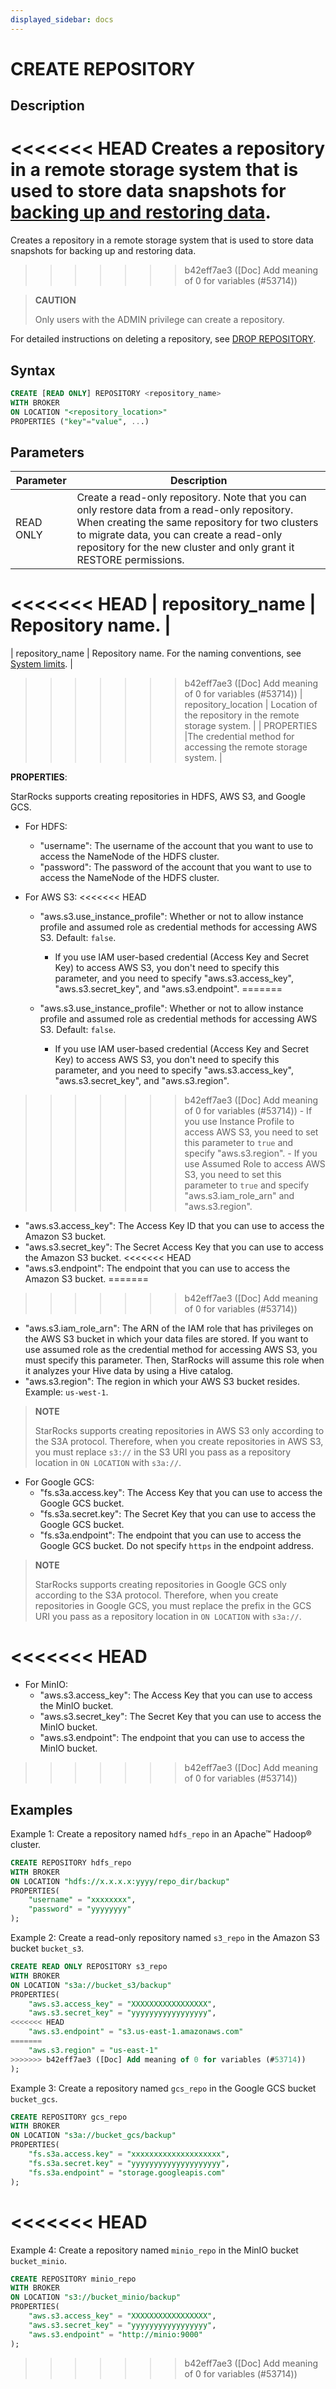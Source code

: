 ```yaml
---
displayed_sidebar: docs
---
```


# CREATE REPOSITORY

## Description

<<<<<<< HEAD
Creates a repository in a remote storage system that is used to store data snapshots for [backing up and restoring data](../../../administration/management/Backup_and_restore.md).
=======
Creates a repository in a remote storage system that is used to store data snapshots for backing up and restoring data.
>>>>>>> b42eff7ae3 ([Doc] Add meaning of 0 for variables (#53714))

> **CAUTION**
>
> Only users with the ADMIN privilege can create a repository.

For detailed instructions on deleting a repository, see [DROP REPOSITORY](./DROP_REPOSITORY.md).

## Syntax

```SQL
CREATE [READ ONLY] REPOSITORY <repository_name>
WITH BROKER
ON LOCATION "<repository_location>"
PROPERTIES ("key"="value", ...)
```

## Parameters

| **Parameter**       | **Description**                                              |
| ------------------- | ------------------------------------------------------------ |
| READ ONLY           | Create a read-only repository. Note that you can only restore data from a read-only repository. When creating the same repository for two clusters to migrate data, you can create a read-only repository for the new cluster and only grant it RESTORE permissions.|
<<<<<<< HEAD
| repository_name     | Repository name.                                             |
=======
| repository_name     | Repository name. For the naming conventions, see [System limits](../../System_limit.md).                           |
>>>>>>> b42eff7ae3 ([Doc] Add meaning of 0 for variables (#53714))
| repository_location | Location of the repository in the remote storage system.     |
| PROPERTIES          |The credential method for accessing the remote storage system. |

**PROPERTIES**:

StarRocks supports creating repositories in HDFS, AWS S3, and Google GCS.

- For HDFS:
  - "username": The username of the account that you want to use to access the NameNode of the HDFS cluster.
  - "password": The password of the account that you want to use to access the NameNode of the HDFS cluster.

- For AWS S3:
<<<<<<< HEAD
  - "aws.s3.use_instance_profile": Whether or not to allow instance profile and assumed role as credential methods for accessing AWS S3. Default: `false`. 

    - If you use IAM user-based credential (Access Key and Secret Key) to access AWS S3, you don't need to specify this parameter, and you need to specify "aws.s3.access_key", "aws.s3.secret_key", and "aws.s3.endpoint".
=======
  - "aws.s3.use_instance_profile": Whether or not to allow instance profile and assumed role as credential methods for accessing AWS S3. Default: `false`.

    - If you use IAM user-based credential (Access Key and Secret Key) to access AWS S3, you don't need to specify this parameter, and you need to specify "aws.s3.access_key", "aws.s3.secret_key", and "aws.s3.region".
>>>>>>> b42eff7ae3 ([Doc] Add meaning of 0 for variables (#53714))
    - If you use Instance Profile to access AWS S3, you need to set this parameter to `true` and specify "aws.s3.region".
    - If you use Assumed Role to access AWS S3, you need to set this parameter to `true` and specify "aws.s3.iam_role_arn" and "aws.s3.region".
  
  - "aws.s3.access_key": The Access Key ID that you can use to access the Amazon S3 bucket.
  - "aws.s3.secret_key": The Secret Access Key that you can use to access the Amazon S3 bucket.
<<<<<<< HEAD
  - "aws.s3.endpoint": The endpoint that you can use to access the Amazon S3 bucket.
=======
>>>>>>> b42eff7ae3 ([Doc] Add meaning of 0 for variables (#53714))
  - "aws.s3.iam_role_arn": The ARN of the IAM role that has privileges on the AWS S3 bucket in which your data files are stored. If you want to use assumed role as the credential method for accessing AWS S3, you must specify this parameter. Then, StarRocks will assume this role when it analyzes your Hive data by using a Hive catalog.
  - "aws.s3.region": The region in which your AWS S3 bucket resides. Example: `us-west-1`.

> **NOTE**
>
> StarRocks supports creating repositories in AWS S3 only according to the S3A protocol. Therefore, when you create repositories in AWS S3, you must replace `s3://` in the S3 URI you pass as a repository location in `ON LOCATION` with `s3a://`.

- For Google GCS:
  - "fs.s3a.access.key": The Access Key that you can use to access the Google GCS bucket.
  - "fs.s3a.secret.key": The Secret Key that you can use to access the Google GCS bucket.
  - "fs.s3a.endpoint": The endpoint that you can use to access the Google GCS bucket. Do not specify `https` in the endpoint address.

> **NOTE**
>
> StarRocks supports creating repositories in Google GCS only according to the S3A protocol. Therefore, when you create repositories in Google GCS, you must replace the prefix in the GCS URI you pass as a repository location in `ON LOCATION` with `s3a://`.

<<<<<<< HEAD
=======
- For MinIO:
  - "aws.s3.access_key": The Access Key that you can use to access the MinIO bucket.
  - "aws.s3.secret_key": The Secret Key that you can use to access the MinIO bucket.
  - "aws.s3.endpoint": The endpoint that you can use to access the MinIO bucket.

>>>>>>> b42eff7ae3 ([Doc] Add meaning of 0 for variables (#53714))
## Examples

Example 1: Create a repository named `hdfs_repo` in an Apache™ Hadoop® cluster.

```SQL
CREATE REPOSITORY hdfs_repo
WITH BROKER
ON LOCATION "hdfs://x.x.x.x:yyyy/repo_dir/backup"
PROPERTIES(
    "username" = "xxxxxxxx",
    "password" = "yyyyyyyy"
);
```

Example 2: Create a read-only repository named `s3_repo` in the Amazon S3 bucket `bucket_s3`.

```SQL
CREATE READ ONLY REPOSITORY s3_repo
WITH BROKER
ON LOCATION "s3a://bucket_s3/backup"
PROPERTIES(
    "aws.s3.access_key" = "XXXXXXXXXXXXXXXXX",
    "aws.s3.secret_key" = "yyyyyyyyyyyyyyyyy",
<<<<<<< HEAD
    "aws.s3.endpoint" = "s3.us-east-1.amazonaws.com"
=======
    "aws.s3.region" = "us-east-1"
>>>>>>> b42eff7ae3 ([Doc] Add meaning of 0 for variables (#53714))
);
```

Example 3: Create a repository named `gcs_repo` in the Google GCS bucket `bucket_gcs`.

```SQL
CREATE REPOSITORY gcs_repo
WITH BROKER
ON LOCATION "s3a://bucket_gcs/backup"
PROPERTIES(
    "fs.s3a.access.key" = "xxxxxxxxxxxxxxxxxxxx",
    "fs.s3a.secret.key" = "yyyyyyyyyyyyyyyyyyyy",
    "fs.s3a.endpoint" = "storage.googleapis.com"
);
```
<<<<<<< HEAD
=======

Example 4: Create a repository named `minio_repo` in the MinIO bucket `bucket_minio`.

```SQL
CREATE REPOSITORY minio_repo
WITH BROKER
ON LOCATION "s3://bucket_minio/backup"
PROPERTIES(
    "aws.s3.access_key" = "XXXXXXXXXXXXXXXXX",
    "aws.s3.secret_key" = "yyyyyyyyyyyyyyyyy",
    "aws.s3.endpoint" = "http://minio:9000"
);
```
>>>>>>> b42eff7ae3 ([Doc] Add meaning of 0 for variables (#53714))
